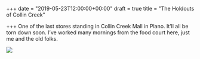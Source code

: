 +++
date = "2019-05-23T12:00:00+00:00"
draft = true
title = "The Holdouts of Collin Creek"

+++
One of the last stores standing in Collin Creek Mall in Plano. It’ll all be torn down soon. I’ve worked many mornings from the food court here, just me and the old folks.

![](https://res.cloudinary.com/tobyblog/image/upload/v1558631924/img/8ABEC0DE-83D9-425C-B4AF-EB7628C7BEC3.jpg)